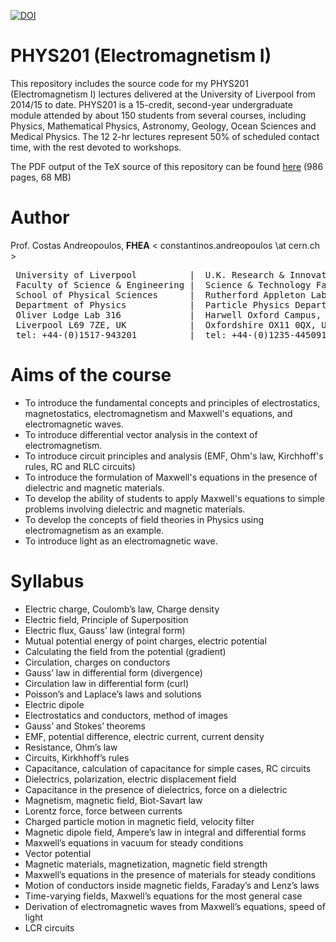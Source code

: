 
[![DOI](https://zenodo.org/badge/152058137.svg)](https://doi.org/10.5281/zenodo.15365258)


# PHYS201 (Electromagnetism I) 

This repository includes the source code for my PHYS201 (Electromagnetism I) lectures delivered at the University of Liverpool from 2014/15 to date. PHYS201 is a 15-credit, second-year undergraduate module attended by about 150 students from several courses, including Physics, Mathematical Physics, Astronomy, Geology, Ocean Sciences and Medical Physics. The 12 2-hr lectures represent 50% of scheduled contact time, with the rest devoted to workshops. 

The PDF output of the TeX source of this repository can be found [here](https://cernbox.cern.ch/s/yh1orq7vn9HXfjS) (986 pages, 68 MB)

# Author

Prof. Costas Andreopoulos, **FHEA**  < constantinos.andreopoulos \at cern.ch >

<pre>
 University of Liverpool          |  U.K. Research & Innovation (UKRI)
 Faculty of Science & Engineering |  Science & Technology Facilities Council (STFC)
 School of Physical Sciences      |  Rutherford Appleton Laboratory 
 Department of Physics            |  Particle Physics Department
 Oliver Lodge Lab 316             |  Harwell Oxford Campus, R1 2.89
 Liverpool L69 7ZE, UK            |  Oxfordshire OX11 0QX, UK          
 tel: +44-(0)1517-943201          |  tel: +44-(0)1235-445091 
</pre>


# Aims of the course

- To introduce the fundamental concepts and principles of electrostatics, magnetostatics,
electromagnetism and Maxwell's equations, and electromagnetic waves.
- To introduce differential vector analysis in the context of electromagnetism.
- To introduce circuit principles and analysis (EMF, Ohm's law, Kirchhoff's rules, RC and RLC circuits)
- To introduce the formulation of Maxwell's equations in the presence of dielectric and magnetic materials.
- To develop the ability of students to apply Maxwell's equations to simple problems involving dielectric and
magnetic materials.
- To develop the concepts of field theories in Physics using electromagnetism as an example.
- To introduce light as an electromagnetic wave.

# Syllabus

- Electric charge, Coulomb’s law, Charge density
- Electric field, Principle of Superposition
- Electric flux, Gauss’ law (integral form)
- Mutual potential energy of point charges, electric potential
- Calculating the field from the potential (gradient)
- Circulation, charges on conductors
- Gauss’ law in differential form (divergence)
- Circulation law in differential form (curl)
- Poisson’s and Laplace’s laws and solutions
- Electric dipole
- Electrostatics and conductors, method of images
- Gauss’ and Stokes’ theorems
- EMF, potential difference, electric current, current density
- Resistance, Ohm’s law
- Circuits, Kirkhhoff’s rules
- Capacitance, calculation of capacitance for simple cases, RC circuits
- Dielectrics, polarization, electric displacement field
- Capacitance in the presence of dielectrics, force on a dielectric
- Magnetism, magnetic field, Biot-Savart law
- Lorentz force, force between currents
- Charged particle motion in magnetic field, velocity filter
- Magnetic dipole field, Ampere’s law in integral and differential forms
- Maxwell’s equations in vacuum for steady conditions
- Vector potential
- Magnetic materials, magnetization, magnetic field strength
- Maxwell’s equations in the presence of materials for steady conditions
- Motion of conductors inside magnetic fields, Faraday’s and Lenz’s laws
- Time-varying fields, Maxwell’s equations for the most general case
- Derivation of electromagnetic waves from Maxwell’s equations, speed of light
- LCR circuits

